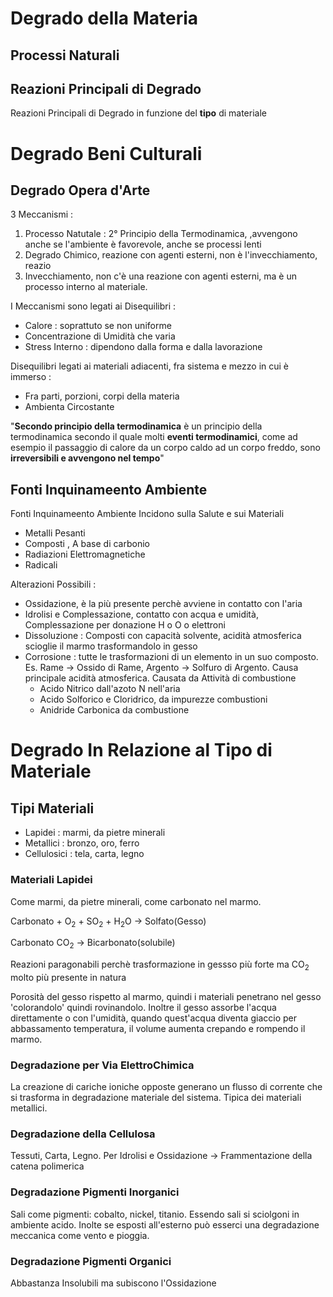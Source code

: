 # Degrado della Materia
## Processi Naturali
## Reazioni Principali di Degrado
Reazioni Principali di Degrado in funzione del **tipo** di materiale
# Degrado Beni Culturali
## Degrado Opera d'Arte
3 Meccanismi :
1. Processo Natutale : 2° Principio della Termodinamica, ,avvengono anche se l'ambiente è favorevole, anche se processi lenti
2. Degrado Chimico, reazione con agenti esterni, non è l'invecchiamento, reazio
3. Invecchiamento, non c'è una reazione con agenti esterni, ma è un processo interno al materiale.

I Meccanismi sono legati ai Disequilibri :
- Calore : soprattuto se non uniforme
- Concentrazione di Umidità che varia
- Stress Interno : dipendono dalla forma e dalla lavorazione

Disequilibri legati ai materiali adiacenti, fra sistema e mezzo in cui è immerso :
- Fra parti, porzioni, corpi della materia
- Ambienta Circostante


"**Secondo principio della termodinamica** è un principio della termodinamica secondo il quale molti **eventi termodinamici**, come ad esempio il passaggio di calore da un corpo caldo ad un corpo freddo, sono **irreversibili e avvengono nel tempo**"

## Fonti Inquinameento Ambiente 
Fonti Inquinameento Ambiente Incidono sulla Salute e sui Materiali
- Metalli Pesanti
- Composti , A base di carbonio
- Radiazioni Elettromagnetiche
- Radicali
  
Alterazioni Possibili :
- Ossidazione, è la più presente perchè avviene in contatto con l'aria
- Idrolisi e Complessazione, contatto con acqua e umidità, Complessazione per donazione H o O o elettroni
- Dissoluzione : Composti con capacità solvente, acidità atmosferica scioglie il marmo trasformandolo in gesso
- Corrosione : tutte le trasformazioni di un elemento in un suo composto. Es. Rame -> Ossido di Rame, Argento -> Solfuro di Argento. Causa principale acidità atmosferica. Causata da Attività di combustione
  - Acido Nitrico dall'azoto N nell'aria
  - Acido Solforico e Cloridrico, da impurezze combustioni 
  - Anidride Carbonica da combustione

# Degrado In Relazione al Tipo di Materiale
## Tipi Materiali
- Lapidei : marmi, da pietre minerali
- Metallici : bronzo,  oro, ferro
- Cellulosici : tela, carta, legno

### Materiali Lapidei
Come marmi, da pietre minerali, come carbonato nel marmo.

Carbonato + O<sub>2</sub> + SO<sub>2</sub> + H<sub>2</sub>O -> Solfato(Gesso)

Carbonato CO<sub>2</sub> -> Bicarbonato(solubile)

Reazioni paragonabili perchè trasformazione in gessso più forte ma CO<sub>2</sub> molto più presente in natura

Porosità del gesso rispetto al marmo, quindi i materiali penetrano nel gesso 'colorandolo' quindi rovinandolo. 
Inoltre il gesso assorbe l'acqua direttamente o con l'umidità, quando quest'acqua diventa giaccio per abbassamento temperatura, 
il volume aumenta crepando e rompendo il marmo.

### Degradazione per Via ElettroChimica
La creazione di cariche ioniche opposte generano un flusso di corrente che si trasforma in degradazione materiale del sistema.
Tipica dei materiali metallici.

### Degradazione della Cellulosa
Tessuti, Carta, Legno.
Per Idrolisi e Ossidazione -> Frammentazione della catena polimerica

### Degradazione Pigmenti Inorganici
Sali come pigmenti: cobalto, nickel, titanio.
Essendo sali si sciolgoni in ambiente acido.
Inolte se esposti all'esterno può esserci una degradazione meccanica come vento e pioggia.

### Degradazione Pigmenti Organici
Abbastanza Insolubili ma subiscono l'Ossidazione
